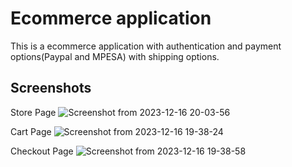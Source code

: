 # Ecommerce application
This is a ecommerce application with authentication and payment options(Paypal and MPESA) with shipping options.

## Screenshots
Store Page 
![Screenshot from 2023-12-16 20-03-56](https://github.com/OwinoLucas/Ecommerce/assets/60548928/385a6582-a4b0-407a-b79c-20173bfb1197)


Cart Page
![Screenshot from 2023-12-16 19-38-24](https://github.com/OwinoLucas/Ecommerce/assets/60548928/e1e03ceb-371a-4036-b456-651bfa7a8af9)

Checkout Page
![Screenshot from 2023-12-16 19-38-58](https://github.com/OwinoLucas/Ecommerce/assets/60548928/b7bb2f6d-b9e0-4121-920c-f9309e154ddd)
